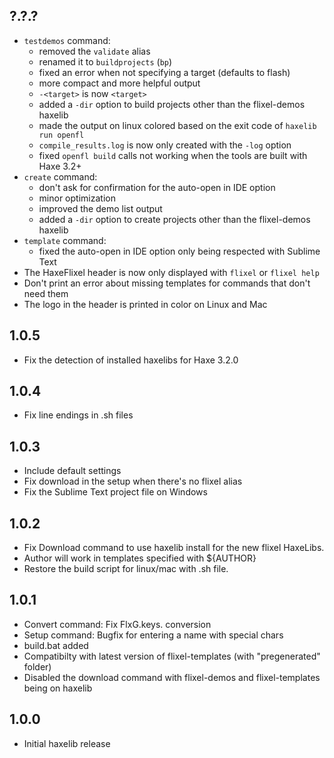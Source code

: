 ?.?.?
------------------------------
* `testdemos` command:
	* removed the `validate` alias 
	* renamed it to `buildprojects` (`bp`)
	* fixed an error when not specifying a target (defaults to flash)
	* more compact and more helpful output
	* `-<target>` is now `<target>`
	* added a `-dir` option to build projects other than the flixel-demos haxelib
	* made the output on linux colored based on the exit code of `haxelib run openfl`
	* `compile_results.log` is now only created with the `-log` option
	* fixed `openfl build` calls not working when the tools are built with Haxe 3.2+
* `create` command:
	* don't ask for confirmation for the auto-open in IDE option 
	* minor optimization 
	* improved the demo list output
	* added a `-dir` option to create projects other than the flixel-demos haxelib
* `template` command:
	* fixed the auto-open in IDE option only being respected with Sublime Text 
* The HaxeFlixel header is now only displayed with `flixel` or `flixel help`
* Don't print an error about missing templates for commands that don't need them
* The logo in the header is printed in color on Linux and Mac

1.0.5
------------------------------
* Fix the detection of installed haxelibs for Haxe 3.2.0

1.0.4
------------------------------
* Fix line endings in .sh files

1.0.3
------------------------------
* Include default settings
* Fix download in the setup when there's no flixel alias
* Fix the Sublime Text project file on Windows

1.0.2
------------------------------
* Fix Download command to use haxelib install for the new flixel HaxeLibs.
* Author will work in templates specified with ${AUTHOR}
* Restore the build script for linux/mac with .sh file.

1.0.1
------------------------------
* Convert command: Fix FlxG.keys. conversion
* Setup command: Bugfix for entering a name with special chars
* build.bat added
* Compatibilty with latest version of flixel-templates (with "pregenerated" folder)
* Disabled the download command with flixel-demos and flixel-templates being on haxelib

1.0.0
------------------------------
* Initial haxelib release
